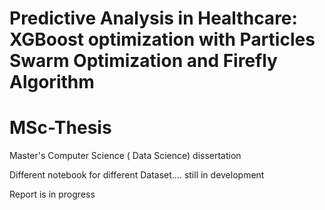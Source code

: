 # Predictive Analysis in Healthcare: XGBoost optimization with Particles Swarm Optimization and Firefly Algorithm
# MSc-Thesis
Master's Computer Science ( Data Science) dissertation

Different notebook for different Dataset.... still in  development

Report is in progress
